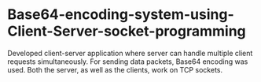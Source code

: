 # Base64-encoding-system-using-Client-Server-socket-programming
Developed client-server application where server can handle multiple client requests simultaneously. For sending data packets, Base64 encoding was used. Both the server, as well as the clients, work on TCP sockets.
